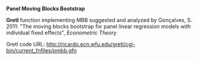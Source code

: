 **Panel Moving Blocks Bootstrap**

**Gretl** function implementing MBB suggested and analyzed by
Gonçalves, S. 2011: "The moving blocks bootstrap for panel linear regression models with individual fixed effects", *Econometric Theory*

Gretl code URL: http://ricardo.ecn.wfu.edu/gretl/cgi-bin/current_fnfiles/pmbb.gfn
